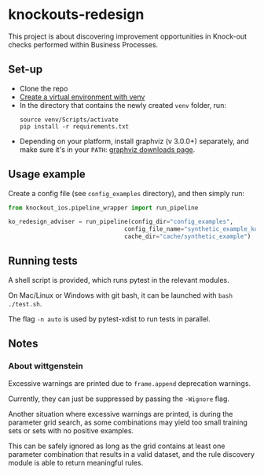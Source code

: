 # knockouts-redesign

This project is about discovering improvement opportunities in Knock-out checks performed within Business Processes.

## Set-up

- Clone the repo
- [Create a virtual environment with venv](https://packaging.python.org/en/latest/guides/installing-using-pip-and-virtual-environments/#creating-a-virtual-environment)
- In the directory that contains the newly created `venv` folder, run:
    ```
    source venv/Scripts/activate
    pip install -r requirements.txt
    ```
- Depending on your platform, install graphviz (v 3.0.0+) separately, and make sure it's in your `PATH`:
  [graphviz downloads page](https://graphviz.org/download/#windows).

## Usage example

Create a config file (see `config_examples` directory), and then simply run:

  ```python
from knockout_ios.pipeline_wrapper import run_pipeline

ko_redesign_adviser = run_pipeline(config_dir="config_examples",
                                   config_file_name="synthetic_example_ko_order_io_pipeline_test.json",
                                   cache_dir="cache/synthetic_example")
  ```

## Running tests

A shell script is provided, which runs pytest in the relevant modules.

On Mac/Linux or Windows with git bash, it can be launched with `bash ./test.sh`.

The flag `-n auto` is used by pytest-xdist to run tests in parallel.

## Notes

### About wittgenstein

Excessive warnings are printed due to `frame.append` deprecation warnings.

Currently, they can just be suppressed by passing the `-Wignore` flag.

Another situation where excessive warnings are printed, is during the parameter grid search, as some combinations may
yield too small training sets or sets with no positive examples.

This can be safely ignored as long as the grid contains at least one parameter combination that results in a valid
dataset, and the rule discovery module is able to return meaningful rules.
